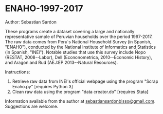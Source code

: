 # ENAHO-1997-2017
Author: Sebastian Sardon

These programs create a dataset covering a large and nationally representative sample of Peruvian households over the period 1997-2017. The raw data comes from Peru's National Household Survey (in Spanish, "ENAHO"), conducted by the National Institute of Informatics and Statistics (in Spanish, "INEI"). Notable studies that use this survey include Ñopo (RESTAT, 2008--Labor), Dell (Econonometrica, 2010--Economic History), and Aragon and Rud (AEJ:EP 2013--Natural Resources).

Instructions:
1. Retrieve raw data from INEI's official webpage using the program "Scrap Enaho.py" [requires Python 3]
2. Clean raw data using the program "data creator.do" [requires Stata]

Information available from the author at sebastiansardonbisso@gmail.com. Suggestions are welcome.
